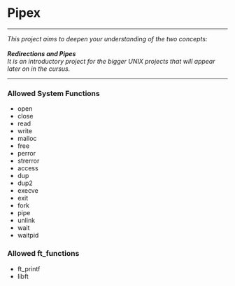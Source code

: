 # Pipex 
---
*This project aims to deepen your understanding of the two concepts:*  
</br>
**_Redirections and Pipes_**
</br>
*It is an introductory project for the bigger UNIX projects that will appear  
later on in the cursus.*  
  
---  

### Allowed System Functions
- open
- close
- read
- write
- malloc
- free
- perror
- strerror
- access
- dup
- dup2
- execve
- exit
- fork
- pipe
- unlink
- wait
- waitpid

### Allowed ft_functions
- ft_printf
- libft
